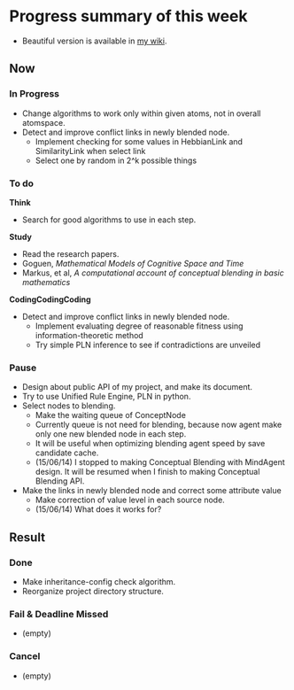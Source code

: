 # Progress summary of this week
* Beautiful version is available in [my wiki](http://wiki.dong-min.kim/GSoC_2015_-_Conceptual_Blending).

## Now
### In Progress
* Change algorithms to work only within given atoms, not in overall atomspace.
* Detect and improve conflict links in newly blended node.
  * Implement checking for some values in HebbianLink and SimilarityLink when 
   select link
  * Select one by random in 2^k possible things

### To do
**Think**

* Search for good algorithms to use in each step.

**Study**

* Read the research papers.
 * Goguen, *Mathematical Models of Cognitive Space and Time*
 * Markus, et al, *A computational account of conceptual blending in basic 
  mathematics*

**CodingCodingCoding**

* Detect and improve conflict links in newly blended node.
  * Implement evaluating degree of reasonable fitness using 
   information-theoretic method
  * Try simple PLN inference to see if contradictions are unveiled
   
### Pause
* Design about public API of my project, and make its document.
* Try to use Unified Rule Engine, PLN in python.
* Select nodes to blending.
  * Make the waiting queue of ConceptNode
  * Currently queue is not need for blending, because now agent make only one 
   new blended node in each step.
  * It will be useful when optimizing blending agent speed by save candidate 
   cache.
  * (15/06/14) I stopped to making Conceptual Blending with MindAgent design.
   It will be resumed when I finish to making Conceptual Blending API.
* Make the links in newly blended node and correct some attribute value
  * Make correction of value level in each source node.
  * (15/06/14) What does it works for?

## Result
### Done
* Make inheritance-config check algorithm.
* Reorganize project directory structure.

### Fail & Deadline Missed
* (empty)
  
### Cancel
* (empty)
